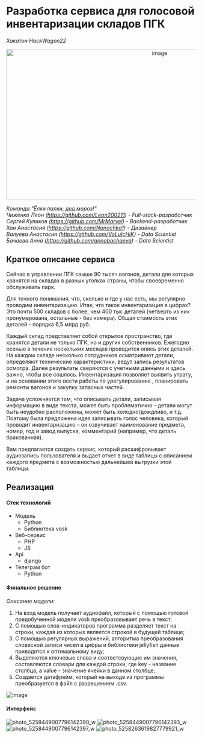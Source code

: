 # Разработка сервиса для голосовой инвентаризации складов ПГК

*Хакатон HackWagon22*
<p align="center">
<img width="800" height="400" alt="image" src="https://user-images.githubusercontent.com/90902903/208522042-24eebc52-4c8d-4eff-b7aa-92f9595c6c22.png">
</p>

*Команда "Ёлки палки, дед мороз!"*   
*Чиженко Леон (https://github.com/Leon200211) - Full-stack-разработчик*    
*Сергей Куликов (https://github.com/MrMarvel) - Backend-разработчик*  
*Хан Анастасия (https://github.com/Nanochka1) - Дизайнер*  
*Валуева Анастасия (https://github.com/VoLuIcHiK) - Data Scientist*   
*Бачаева Анна (https://github.com/annabachaeva) - Data Scientist*  

## Краткое описание сервиса

Сейчас в управлении ПГК свыше 90 тысяч вагонов, детали для которых хранятся на складах в разных уголках страны, чтобы своевременно обслуживать парк. 

Для точного понимания, что, сколько и где у нас есть, мы регулярно проводим инвентаризацию. Итак, что такое инвентаризация в цифрах? Это почти 500 складов с более, чем 400 тыс деталей (четверть из них пронумерована, остальные - без номера). Общая стоимость этих деталей - порядка 6,5 млрд руб.

Каждый склад представляет собой открытое пространство, где хранятся детали не только ПГК, но и других собственников. Ежегодно осенью в течение нескольких месяцев проводится опись этих деталей. На каждом складе несколько сотрудников осматривают детали, определяют технические характеристики, ведут запись результатов осмотра. Далее результаты сверяются с учетными данными и здесь важно, чтобы все сошлось. Инвентаризация позволяет выявить утрату, и на основании этого вести работы по урегулированию , планировать ремонты вагонов и закупку запасных частей.

Задача усложняется тем, что описывать детали, записывая информацию в виде текста, может быть проблематично – детали могут быть неудобно расположены, может быть холодно/дождливо, и т.д. Поэтому была предложена идея записывать голос человека, который проводит инвентаризацию – он озвучивает наименование предмета, номер, год и завод выпуска, комментарий (например, что деталь бракованная). 

Вам предлагается создать сервис, который расшифровывает аудиозапись пользователя и выдает отчет в виде таблицы с описанием каждого предмета с возможностью дальнейшей выгрузки этой таблицы.

## Реализация


#### Стек технологий
* Модель
  * Python
  * Библиотека vosk
* Веб-сервис 
  * PHP
  * JS
* Api
  * django
* Телеграм бот
  * Python

#### Финальное решение

*Описание модели:*  

1. На вход модель получает аудиофайл, который с помощью готовой предобученной модели vosk преобразовывает речь в текст; 
2. С помощью слов-индикаторов программа разделяет текст на строки, каждая из которых является строкой в будущей таблице;
3. С помощью регулярных выражений, алгоритма преобразования словесной записи чисел в цифры и библиотеки jellyfish данные приводятся к оптимальному виду;
4. Выделяются ключевые слова и соответсвующие им значения, составляются словари для каждой строки, где key - название столбца, а value - значение ячейки в данном столбце;
5. Создается датафрейм, который на выходе из программы преобразуется в файл с разрешением .csv.



![image](https://user-images.githubusercontent.com/91278041/208307743-634a7be0-32ec-4e4e-aff4-9364a79efd35.png)

#### Интерфейс

![photo_5258449007796142390_w](https://user-images.githubusercontent.com/91278041/208307807-a634b24b-c88c-4606-8a0e-ee6d5a6018f5.jpg)
![photo_5258449007796142393_w](https://user-images.githubusercontent.com/91278041/208307810-e710ba96-e41e-4189-91e0-7c305d2e4c51.jpg)
![photo_5258449007796142397_w](https://user-images.githubusercontent.com/91278041/208307811-78736d65-603b-4a92-a849-ae7690a4cc6c.jpg)
![photo_5258263619827779921_w](https://user-images.githubusercontent.com/91278041/208307813-1e09cce7-1b23-4e9e-aa09-329978124cde.jpg)
